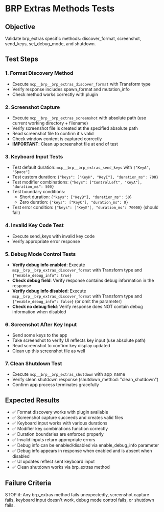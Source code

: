 # BRP Extras Methods Tests

## Objective
Validate brp_extras specific methods: discover_format, screenshot, send_keys, set_debug_mode, and shutdown.

## Test Steps

### 1. Format Discovery Method
- Execute `mcp__brp__brp_extras_discover_format` with Transform type
- Verify response includes spawn_format and mutation_info
- Check method works correctly with plugin

### 2. Screenshot Capture
- Execute `mcp__brp__brp_extras_screenshot` with absolute path (use current working directory + filename)
- Verify screenshot file is created at the specified absolute path
- Read screenshot file to confirm it's valid
- Check window content is captured correctly
- **IMPORTANT**: Clean up screenshot file at end of test

### 3. Keyboard Input Tests
- Test default duration: `mcp__brp__brp_extras_send_keys` with `["KeyA", "Space"]`
- Test custom duration: `{"keys": ["KeyH", "KeyI"], "duration_ms": 700}`
- Test modifier combinations: `{"keys": ["ControlLeft", "KeyA"], "duration_ms": 500}`
- Test boundary conditions:
  - Short duration: `{"keys": ["KeyB"], "duration_ms": 50}`
  - Zero duration: `{"keys": ["KeyC"], "duration_ms": 0}`
- Test error condition: `{"keys": ["KeyE"], "duration_ms": 70000}` (should fail)

### 4. Invalid Key Code Test
- Execute send_keys with invalid key code
- Verify appropriate error response

### 5. Debug Mode Control Tests
- **Verify debug info enabled**: Execute `mcp__brp__brp_extras_discover_format` with Transform type and `{"enable_debug_info": true}`
- **Check debug field**: Verify response contains debug information in the response
- **Verify debug info disabled**: Execute `mcp__brp__brp_extras_discover_format` with Transform type and `{"enable_debug_info": false}` (or omit the parameter)
- **Check no debug field**: Verify response does NOT contain debug information when disabled

### 6. Screenshot After Key Input
- Send some keys to the app
- Take screenshot to verify UI reflects key input (use absolute path)
- Read screenshot to confirm key display updated
- Clean up this screenshot file as well

### 7. Clean Shutdown Test
- Execute `mcp__brp__brp_extras_shutdown` with app_name
- Verify clean shutdown response (shutdown_method: "clean_shutdown")
- Confirm app process terminates gracefully

## Expected Results
- ✅ Format discovery works with plugin available
- ✅ Screenshot capture succeeds and creates valid files
- ✅ Keyboard input works with various durations
- ✅ Modifier key combinations function correctly
- ✅ Duration boundaries are enforced properly
- ✅ Invalid inputs return appropriate errors
- ✅ Debug info can be enabled/disabled via enable_debug_info parameter
- ✅ Debug info appears in response when enabled and is absent when disabled
- ✅ UI updates reflect sent keyboard input
- ✅ Clean shutdown works via brp_extras method

## Failure Criteria
STOP if: Any brp_extras method fails unexpectedly, screenshot capture fails, keyboard input doesn't work, debug mode control fails, or shutdown fails.
